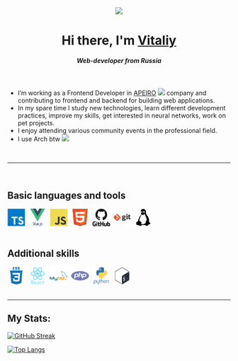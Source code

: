 <div align="center">
  <img src="https://media.giphy.com/media/qgQUggAC3Pfv687qPC/giphy.gif" width="500px">
  <h1 align="center">Hi there, I'm <a href="https://ivanvit.ru">Vitaliy</a></h1>
  <h5 align="center">Web-developer from Russia</h3>
  <div align="left">
  <br>
  
  - I’m working as a Frontend Developer in [APEIRO](https://vk.com/apeirocomp) <img src="https://apeirocomp.ru/static/images/logo.png" height="15px"></img> company and contributing to frontend and backend for building web applications.
  - In my spare time I study new technologies, learn different development practices, improve my skills, get interested in neural networks, work on pet projects.
  - I enjoy attending various community events in the professional field.
  - I use Arch btw <img src="https://static-00.iconduck.com/assets.00/archlinux-icon-2048x1945-1wcv3hw6.png" height="15px"></img>

  </div>
</div>
<br>
<hr>
<br>
<div>
  <h2>Basic languages and tools</h2>
  <div>
    <img src="https://github.com/devicons/devicon/blob/master/icons/typescript/typescript-original.svg" title="TypeScript" **alt="TypeScript" width="40" height="40"/>&nbsp;
    <img src="https://github.com/devicons/devicon/blob/master/icons/vuejs/vuejs-original-wordmark.svg" title="Vue" alt="Vue" width="40" height="40"/>&nbsp;
    <img src="https://github.com/devicons/devicon/blob/master/icons/javascript/javascript-original.svg" title="JavaScript" alt="JavaScript" width="40" height="40"/>&nbsp;
    <img src="https://github.com/devicons/devicon/blob/master/icons/html5/html5-original.svg" title="HTML5" alt="HTML" width="40" height="40"/>&nbsp;
    <img src="https://github.com/devicons/devicon/blob/master/icons/github/github-original-wordmark.svg" title="GitHub" **alt="GitHub" width="40" height="40"/>&nbsp;
    <img src="https://github.com/devicons/devicon/blob/master/icons/git/git-original-wordmark.svg" title="Git" **alt="Git" width="40" height="40"/>&nbsp;
    <img src="https://github.com/devicons/devicon/blob/master/icons/linux/linux-plain.svg" title="Linux" **alt="Linux" width="40" height="40"/>&nbsp;
  </div>
  <br>
  <h2>Additional skills</h2>
  <div>
    <img src="https://github.com/devicons/devicon/blob/master/icons/css3/css3-plain-wordmark.svg"  title="CSS3" alt="CSS" width="40" height="40"/>&nbsp;
    <img src="https://github.com/devicons/devicon/blob/master/icons/react/react-original-wordmark.svg" title="React" alt="React" width="40" height="40"/>&nbsp;
    <img src="https://github.com/devicons/devicon/blob/master/icons/mysql/mysql-original-wordmark.svg" title="MySQL"  alt="MySQL" width="40" height="40"/>&nbsp;
    <img src="https://github.com/devicons/devicon/blob/master/icons/php/php-plain.svg" title="PHP" **alt="PHP" width="40" height="40"/>&nbsp;
    <img src="https://github.com/devicons/devicon/blob/master/icons/python/python-original-wordmark.svg" title="Python" **alt="Python" width="40" height="40"/>&nbsp;
    <img src="https://github.com/devicons/devicon/blob/master/icons/bash/bash-original.svg" title="bash" **alt="bash" width="40" height="40"/>&nbsp;
  </div>
</div>
<br>
<hr>
<div>
  <h2>My Stats:</h2>
  
  [![GitHub Streak](http://github-readme-streak-stats.herokuapp.com?user=ivanvit100&theme=dark&hide_border=true&border_radius=5.5&date_format=j%20M%5B%20Y%5D&exclude_days=Sun%2CSat&fire=FF7F26&ring=FF7F26&currStreakLabel=EA8000&sideNums=FFC33D&background=333333)](https://git.io/streak-stats)
  
  [![Top Langs](https://github-readme-stats.vercel.app/api/top-langs/?username=ivanvit100&layout=compact&theme=darcula)](https://github.com/anuraghazra/github-readme-stats)
</div>
